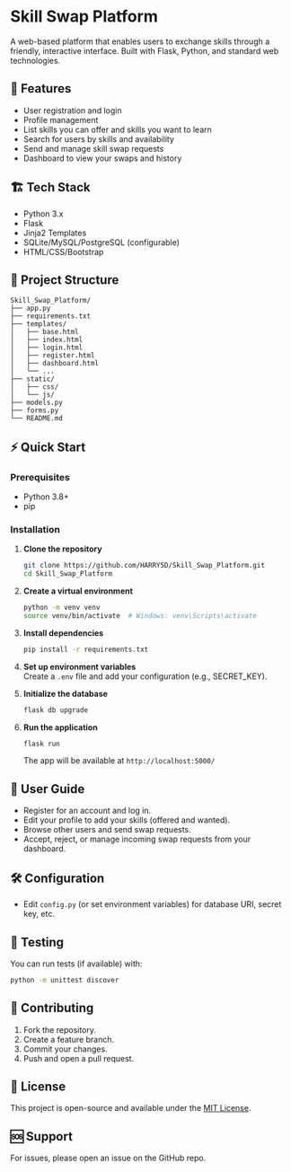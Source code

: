 # Skill Swap Platform

A web-based platform that enables users to exchange skills through a friendly, interactive interface. Built with Flask, Python, and standard web technologies.

## 🚀 Features

- User registration and login
- Profile management
- List skills you can offer and skills you want to learn
- Search for users by skills and availability
- Send and manage skill swap requests
- Dashboard to view your swaps and history

## 🏗️ Tech Stack

- Python 3.x
- Flask
- Jinja2 Templates
- SQLite/MySQL/PostgreSQL (configurable)
- HTML/CSS/Bootstrap

## 📁 Project Structure

```
Skill_Swap_Platform/
├── app.py
├── requirements.txt
├── templates/
│   ├── base.html
│   ├── index.html
│   ├── login.html
│   ├── register.html
│   ├── dashboard.html
│   └── ...
├── static/
│   ├── css/
│   └── js/
├── models.py
├── forms.py
└── README.md
```

## ⚡ Quick Start

### Prerequisites

- Python 3.8+
- pip

### Installation

1. **Clone the repository**
   ```bash
   git clone https://github.com/HARRY5D/Skill_Swap_Platform.git
   cd Skill_Swap_Platform
   ```

2. **Create a virtual environment**
   ```bash
   python -m venv venv
   source venv/bin/activate  # Windows: venv\Scripts\activate
   ```

3. **Install dependencies**
   ```bash
   pip install -r requirements.txt
   ```

4. **Set up environment variables**  
   Create a `.env` file and add your configuration (e.g., SECRET_KEY).

5. **Initialize the database**
   ```bash
   flask db upgrade
   ```

6. **Run the application**
   ```bash
   flask run
   ```
   The app will be available at `http://localhost:5000/`

## 👤 User Guide

- Register for an account and log in.
- Edit your profile to add your skills (offered and wanted).
- Browse other users and send swap requests.
- Accept, reject, or manage incoming swap requests from your dashboard.

## 🛠️ Configuration

- Edit `config.py` (or set environment variables) for database URI, secret key, etc.

## 🧪 Testing

You can run tests (if available) with:
```bash
python -m unittest discover
```

## 🤝 Contributing

1. Fork the repository.
2. Create a feature branch.
3. Commit your changes.
4. Push and open a pull request.

## 📄 License

This project is open-source and available under the [MIT License](LICENSE).

## 🆘 Support

For issues, please open an issue on the GitHub repo.

